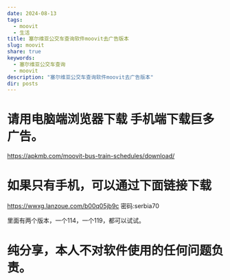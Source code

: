 ```yaml
---
date: 2024-08-13
tags:
  - moovit
  - 生活
title: 塞尔维亚公交车查询软件moovit去广告版本
slug: moovit
share: true
keywords:
  - 塞尔维亚公交车查询
  - moovit
description: "塞尔维亚公交车查询软件moovit去广告版本"
dir: posts
---
```


# 请用电脑端浏览器下载 手机端下载巨多广告。

https://apkmb.com/moovit-bus-train-schedules/download/    



# 如果只有手机，可以通过下面链接下载

https://wwxg.lanzoue.com/b00q05jb9c
密码:serbia70

里面有两个版本，一个114，一个119，都可以试试。

# 纯分享，本人不对软件使用的任何问题负责。




